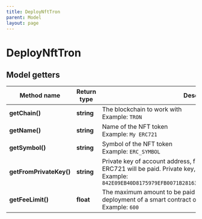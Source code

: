 ```yaml
---
title: DeployNftTron
parent: Model
layout: page
---
```


# DeployNftTron

## Model getters

Method name | Return type | Description | Notes
------------ | ------------- | ------------- | -------------
**getChain()** | **string** | The blockchain to work with <br>Example: `TRON` |
**getName()** | **string** | Name of the NFT token <br>Example: `My ERC721` |
**getSymbol()** | **string** | Symbol of the NFT token <br>Example: `ERC_SYMBOL` |
**getFromPrivateKey()** | **string** | Private key of account address, from which gas for deployment of ERC721 will be paid. Private key, or signature Id must be present. <br>Example: `842E09EB40D8175979EFB0071B28163E11AED0F14BDD84090A4CEFB936EF5701` |
**getFeeLimit()** | **float** | The maximum amount to be paid as the transaction fee (in TRX); deployment of a smart contract on TRON costs around 580 TRX <br>Example: `600` |

